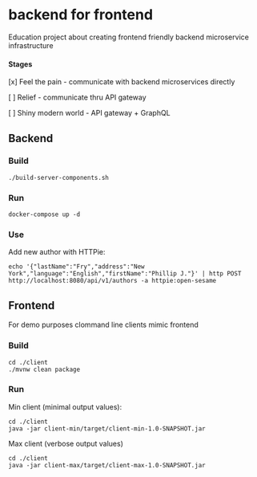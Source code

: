 # backend for frontend

Education project about creating frontend friendly backend microservice infrastructure

#### Stages
[x] Feel the pain - communicate with backend microservices directly

[ ] Relief - communicate thru API gateway

[ ] Shiny modern world - API gateway + GraphQL

## Backend

### Build
```
./build-server-components.sh
```

### Run
```
docker-compose up -d
```

### Use
Add new author with HTTPie:
```
echo '{"lastName":"Fry","address":"New York","language":"English","firstName":"Phillip J."}' | http POST http://localhost:8080/api/v1/authors -a httpie:open-sesame
```

## Frontend
For demo purposes clommand line clients mimic frontend

### Build
```
cd ./client
./mvnw clean package
```

### Run
Min client (minimal output values):
```
cd ./client
java -jar client-min/target/client-min-1.0-SNAPSHOT.jar
```

Max client (verbose output values)
```
cd ./client
java -jar client-max/target/client-max-1.0-SNAPSHOT.jar
```
